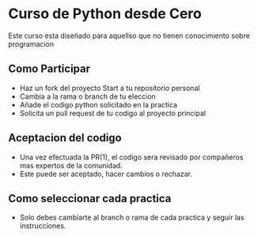 # Curso de Python desde Cero

Este curso esta diseñado para aquellso que no tienen conocimiento sobre programacion  

## Como Participar

- Haz un fork del proyecto Start a tu repositorio personal  
- Cambia a la rama o branch de tu eleccion  
- Añade el codigo python solicitado en la practica  
- Solicita un pull request de tu codigo al proyecto principal  


## Aceptacion del codigo
- Una vez efectuada la PR(1), el codigo sera revisado por compañeros mas expertos de la comunidad.  
- Este puede ser aceptado, hacer cambios o rechazar.  


## Como seleccionar cada practica

- Solo debes cambiarte al branch o rama de cada practica y seguir las instrucciones.